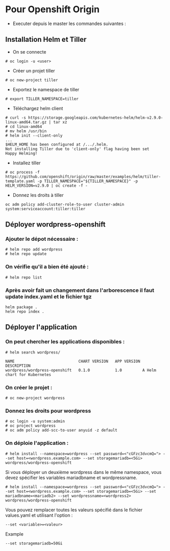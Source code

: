 # Pour Openshift Origin

- Executer depuis le master les commandes suivantes :

## Installation Helm et Tiller

- On se connecte
```
# oc login -u <user>
```

- Créer un projet tiller
```
# oc new-project tiller
```
- Exportez le namespace de tiller
```
# export TILLER_NAMESPACE=tiller
```
- Téléchargez helm client 
```
# curl -s https://storage.googleapis.com/kubernetes-helm/helm-v2.9.0-linux-amd64.tar.gz | tar xz
# cd linux-amd64
# mv helm /usr/bin
# helm init --client-only
...
$HELM_HOME has been configured at /.../.helm.
Not installing Tiller due to 'client-only' flag having been set
Happy Helming!
```
- Installez tiller 
```
# oc process -f https://github.com/openshift/origin/raw/master/examples/helm/tiller-template.yaml -p TILLER_NAMESPACE="${TILLER_NAMESPACE}" -p HELM_VERSION=v2.9.0 | oc create -f -
```
- Donnez les droits à tiller 
```
oc adm policy add-cluster-role-to-user cluster-admin system:serviceaccount:tiller:tiller
```

## Déployer wordpress-openshift

### Ajouter le dépot nécessaire :
```
# helm repo add wordpress 
# helm repo update
```
### On vérifie qu'il a bien été ajouté :
```
# helm repo list
```
### Après avoir fait un changement dans l'arborescence il faut update index.yaml et le fichier tgz
```
helm package .
helm repo index .
```

## Déployer l'application

### On peut chercher les applications disponibles :

```
# helm search wordpress/

NAME                         	CHART VERSION	APP VERSION	DESCRIPTION                
wordpress/wordpress-openshift	0.1.0        	1.0        	A Helm chart for Kubernetes
```
### On créer le projet :
```
# oc new-project wordpress
```
### Donnez les droits pour wordpress
```
# oc login -u system:admin
# oc project wordpress
# oc adm policy add-scc-to-user anyuid -z default
```
### On déploie l'application :
 
```
# helm install --namespace=wordpress --set password=<"cGFzc3dvcmQ="> --set host=<wordpress.example.com> --set storagemariadb=<5Gi> wordpress/wordpress-openshift
```
Si vous déployer un deuxième wordpress dans le même namespace, vous devez spécifier les variables mariadbname et wordpressname.

```
# helm install --namespace=wordpress --set password=<"cGFzc3dvcmQ="> --set host=<wordpress.example.com> --set storagemariadb=<5Gi> --set mariadbname=<mariadb2> --set wordpressname=<wordpress2> wordpress/wordpress-openshift
```
Vous pouvez remplacer toutes les valeurs spécifié dans le fichier values.yaml et utilisant l'option :
```
--set <variable>=<valeur>
```
Example
```
--set storagemariadb=50Gi
